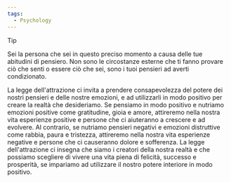 ```yaml
---
tags:
  - Psychology
---
```

> [!tip] 
> Sei la persona che sei in questo preciso momento a causa delle tue abitudini di pensiero. Non sono le circostanze esterne che ti fanno provare ciò che senti o essere ciò che sei, sono i tuoi pensieri ad averti condizionato.

La legge dell'attrazione ci invita a prendere consapevolezza del potere dei nostri pensieri e delle nostre emozioni, e ad utilizzarli in modo positivo per creare la realtà che desideriamo.
Se pensiamo in modo positivo e nutriamo emozioni positive come gratitudine, gioia e amore, attireremo nella nostra vita esperienze positive e persone che ci aiuteranno a crescere e ad evolvere.
Al contrario, se nutriamo pensieri negativi e emozioni distruttive come rabbia, paura e tristezza, attireremo nella nostra vita esperienze negative e persone che ci causeranno dolore e sofferenza.
La legge dell'attrazione ci insegna che siamo i creatori della nostra realtà e che possiamo scegliere di vivere una vita piena di felicità, successo e prosperità, se impariamo ad utilizzare il nostro potere interiore in modo positivo.